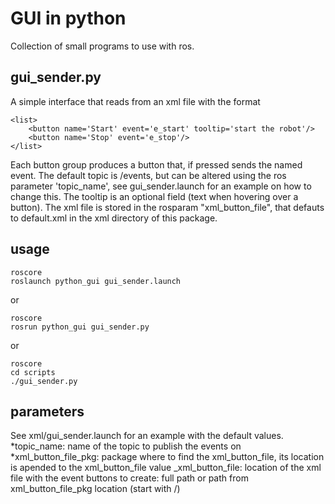 GUI in python
================================

Collection of small programs to use with ros.

gui_sender.py
-------------------------
A simple interface that reads from an xml file with the format

```
<list>
    <button name='Start' event='e_start' tooltip='start the robot'/>
    <button name='Stop' event='e_stop'/>
</list>
```

Each button group produces a button that, if pressed sends the named event.
The default topic is /events, but can be altered using the ros parameter 'topic_name', see gui_sender.launch for an example on how to change this.
The tooltip is an optional field (text when hovering over a button).
The xml file is stored in the rosparam "xml_button_file", that defauts to default.xml in the xml directory of this package.

usage
-----
```
roscore
roslaunch python_gui gui_sender.launch
```
or
```
roscore
rosrun python_gui gui_sender.py
```
or
```
roscore
cd scripts
./gui_sender.py
```

parameters
----------
See xml/gui_sender.launch for an example with the default values.
*topic_name: name of the topic to publish the events on
*xml_button_file_pkg: package where to find the xml_button_file, its location is apended to the xml_button_file value
_xml_button_file: location of the xml file with the event buttons to create: full path or path from xml_button_file_pkg location (start with /)
